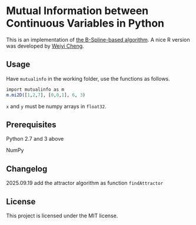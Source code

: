 Mutual Information between Continuous Variables in Python
====

This is an implementation of [the B-Spline-based algorithm](https://bmcbioinformatics.biomedcentral.com/articles/10.1186/1471-2105-5-118). A nice R version was developed by [Weiyi Cheng](https://github.com/weiyi-bitw/cafr).

## Usage ##

Have `mutualinfo` in the working folder, use the functions as follows.

```r
import mutualinfo as m
m.mi2D([1,2,7], [0,0,1], 6, 3)
```

`x` and `y` must be numpy arrays in `float32`.

## Prerequisites ##

Python 2.7 and 3 above 

NumPy

## Changelog ##
2025.09.19 add the attractor algorithm as function `findAttractor`

## License ##

This project is licensed under the MIT license.
